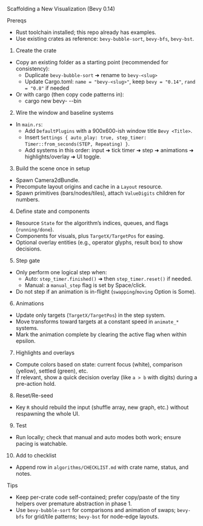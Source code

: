 Scaffolding a New Visualization (Bevy 0.14)

Prereqs
- Rust toolchain installed; this repo already has examples.
- Use existing crates as reference: `bevy-bubble-sort`, `bevy-bfs`, `bevy-bst`.

1) Create the crate
- Copy an existing folder as a starting point (recommended for consistency):
  - Duplicate `bevy-bubble-sort` ➜ rename to `bevy-<slug>`
  - Update Cargo.toml: `name = "bevy-<slug>"`, keep `bevy = "0.14"`, `rand = "0.8"` if needed
- Or with cargo (then copy code patterns in):
  - cargo new bevy-<slug> --bin

2) Wire the window and baseline systems
- In `main.rs`:
  - Add `DefaultPlugins` with a 900x600-ish window title `Bevy <Title>`.
  - Insert `Settings { auto_play: true, step_timer: Timer::from_seconds(STEP, Repeating) }`.
  - Add systems in this order: input ➜ tick timer ➜ step ➜ animations ➜ highlights/overlay ➜ UI toggle.

3) Build the scene once in setup
- Spawn Camera2dBundle.
- Precompute layout origins and cache in a `Layout` resource.
- Spawn primitives (bars/nodes/tiles), attach `ValueDigits` children for numbers.

4) Define state and components
- Resource `State` for the algorithm’s indices, queues, and flags (`running/done`).
- Components for visuals, plus `TargetX/TargetPos` for easing.
- Optional overlay entities (e.g., operator glyphs, result box) to show decisions.

5) Step gate
- Only perform one logical step when:
  - Auto: `step_timer.finished()` ➜ then `step_timer.reset()` if needed.
  - Manual: a `manual_step` flag is set by Space/click.
- Do not step if an animation is in-flight (`swapping`/`moving` Option is Some).

6) Animations
- Update only targets (`TargetX/TargetPos`) in the step system.
- Move transforms toward targets at a constant speed in `animate_*` systems.
- Mark the animation complete by clearing the active flag when within epsilon.

7) Highlights and overlays
- Compute colors based on state: current focus (white), comparison (yellow), settled (green), etc.
- If relevant, show a quick decision overlay (like `a > b` with digits) during a pre-action hold.

8) Reset/Re-seed
- Key `R` should rebuild the input (shuffle array, new graph, etc.) without respawning the whole UI.

9) Test
- Run locally; check that manual and auto modes both work; ensure pacing is watchable.

10) Add to checklist
- Append row in `algorithms/CHECKLIST.md` with crate name, status, and notes.

Tips
- Keep per-crate code self-contained; prefer copy/paste of the tiny helpers over premature abstraction in phase 1.
- Use `bevy-bubble-sort` for comparisons and animation of swaps; `bevy-bfs` for grid/tile patterns; `bevy-bst` for node-edge layouts.
